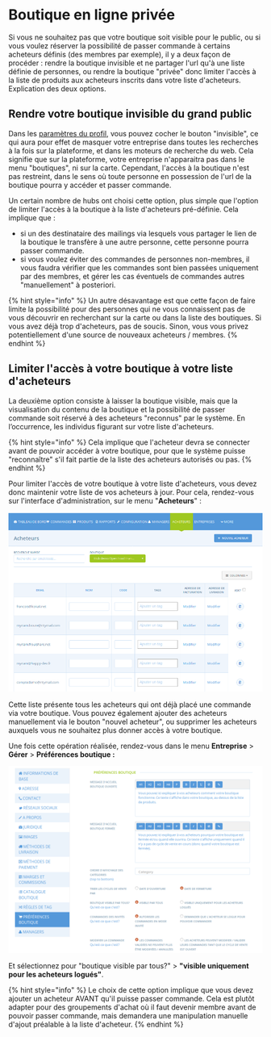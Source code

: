 # Boutique en ligne privée

Si vous ne souhaitez pas que votre boutique soit visible pour le public, ou si vous voulez réserver la possibilité de passer commande à certains acheteurs définis \(des membres par exemple\), il y a deux façon de procéder : rendre la boutique invisible et ne partager l'url qu'à une liste définie de personnes, ou rendre la boutique "privée" donc limiter l'accès à la liste de produits aux acheteurs inscrits dans votre liste d'acheteurs. Explication des deux options.

## Rendre votre boutique invisible du grand public

Dans les [paramètres du profil](../votre-profil/parametres.md), vous pouvez cocher le bouton "invisible", ce qui aura pour effet de masquer votre entreprise dans toutes les recherches à la fois sur la plateforme, et dans les moteurs de recherche du web. Cela signifie que sur la plateforme, votre entreprise n'apparaitra pas dans le menu "boutiques", ni sur la carte. Cependant, l'accès à la boutique n'est pas restreint, dans le sens où toute personne en possession de l'url de la boutique pourra y accéder et passer commande. 

Un certain nombre de hubs ont choisi cette option, plus simple que l'option de limiter l'accès à la boutique à la liste d'acheteurs pré-définie. Cela implique que :  
- si un des destinataire des mailings via lesquels vous partager le lien de la boutique le transfère à une autre personne, cette personne pourra passer commande.  
- si vous voulez éviter des commandes de personnes non-membres, il vous faudra vérifier que les commandes sont bien passées uniquement par des membres, et gérer les cas éventuels de commandes autres "manuellement" à posteriori.

{% hint style="info" %}
Un autre désavantage est que cette façon de faire limite la possibilité pour des personnes qui ne vous connaissent pas de vous découvrir en recherchant sur la carte ou dans la liste des boutiques. Si vous avez déjà trop d'acheteurs, pas de soucis. Sinon, vous vous privez potentiellement d'une source de nouveaux acheteurs / membres.
{% endhint %}

## Limiter l'accès à votre boutique à votre liste d'acheteurs

La deuxième option consiste à laisser la boutique visible, mais que la visualisation du contenu de la boutique et la possibilité de passer commande soit réservé à des acheteurs "reconnus" par le système. En l’occurrence, les individus figurant sur votre liste d'acheteurs. 

{% hint style="info" %}
Cela implique que l'acheteur devra se connecter avant de pouvoir accéder à votre boutique, pour que le système puisse "reconnaître" s'il fait partie de la liste des acheteurs autorisés ou pas.
{% endhint %}

Pour limiter l'accès de votre boutique à votre liste d'acheteurs, vous devez donc maintenir votre liste de vos acheteurs à jour. Pour cela, rendez-vous sur l'interface d'administration, sur le menu "**Acheteurs**" :

![](../../.gitbook/assets/image%20%28100%29.png)

Cette liste présente tous les acheteurs qui ont déjà placé une commande via votre boutique. Vous pouvez également ajouter des acheteurs manuellement via le bouton "nouvel acheteur", ou supprimer les acheteurs auxquels vous ne souhaitez plus donner accès à votre boutique.

Une fois cette opération réalisée, rendez-vous dans le menu **Entreprise** &gt; **Gérer** &gt; **Préférences boutique :**

![](../../.gitbook/assets/image%20%2862%29.png)

Et sélectionnez pour "boutique visible par tous?" &gt;  **"visible uniquement pour les acheteurs logués"**.

{% hint style="info" %}
Le choix de cette option implique que vous devez ajouter un acheteur AVANT qu'il puisse passer commande. Cela est plutôt adapter pour des groupements d'achat où il faut devenir membre avant de pouvoir passer commande, mais demandera une manipulation manuelle d'ajout préalable à la liste d'acheteur.
{% endhint %}

